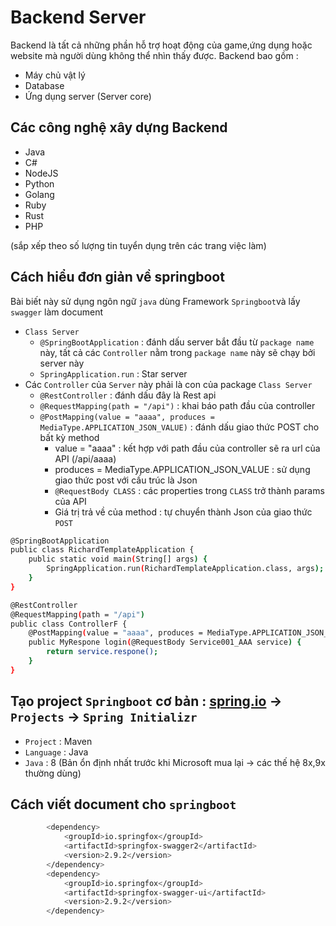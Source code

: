 # Backend Server
Backend là tất cả những phần hỗ trợ hoạt động của game,ứng dụng hoặc website mà người dùng không thể nhìn thấy được. Backend bao gồm :
- Máy chủ vật lý
- Database
- Ứng dụng server (Server core)

## Các công nghệ xây dựng Backend 
- Java
- C#
- NodeJS
- Python
- Golang
- Ruby
- Rust
- PHP

(sắp xếp theo số lượng tin tuyển dụng trên các trang việc làm)


## Cách hiểu đơn giản về springboot
Bài biết này sử dụng ngôn ngữ `java` dùng Framework `Springboot`và  lấy `swagger` làm document
- `Class Server`
    - `@SpringBootApplication` : đánh dấu server bắt đầu từ `package name` này, tất cả các `Controller` nằm trong `package name` này sẽ chạy bởi server này
    - `SpringApplication.run` : Star server
- Các `Controller` của `Server` này phải là con của package `Class Server`
    - `@RestController` : đánh dấu đây là Rest api
    - `@RequestMapping(path = "/api")` : khai báo path đầu của controller
    - `@PostMapping(value = "aaaa", produces = MediaType.APPLICATION_JSON_VALUE)` : đánh dấu giao thức POST cho bất kỳ method
        - value = "aaaa" : kết hợp với path đầu của controller sẽ ra url của API (/api/aaaa)
        - produces = MediaType.APPLICATION_JSON_VALUE : sử dụng giao thức post với cấu trúc là Json
        - `@RequestBody CLASS` : các properties trong `CLASS` trở thành params của API
        - Giá trị trả về của method : tự chuyển thành Json của giao thức `POST`
```sh
@SpringBootApplication
public class RichardTemplateApplication {
	public static void main(String[] args) {
		SpringApplication.run(RichardTemplateApplication.class, args);
	}
}

@RestController
@RequestMapping(path = "/api")
public class ControllerF {
	@PostMapping(value = "aaaa", produces = MediaType.APPLICATION_JSON_VALUE)
	public MyRespone login(@RequestBody Service001_AAA service) {
		return service.respone();
	}
}
```

## Tạo project `Springboot` cơ bản : [spring.io](https://start.spring.io/) → `Projects` → `Spring Initializr`
- `Project` : Maven
- `Language` : Java
- `Java` : 8 (Bản ổn định nhất trước khi Microsoft mua lại → các thế hệ 8x,9x thường dùng)


## Cách viết document cho `springboot`


```sh
		<dependency>
			<groupId>io.springfox</groupId>
			<artifactId>springfox-swagger2</artifactId>
			<version>2.9.2</version>
		</dependency>
		<dependency>
			<groupId>io.springfox</groupId>
			<artifactId>springfox-swagger-ui</artifactId>
			<version>2.9.2</version>
		</dependency>
```


